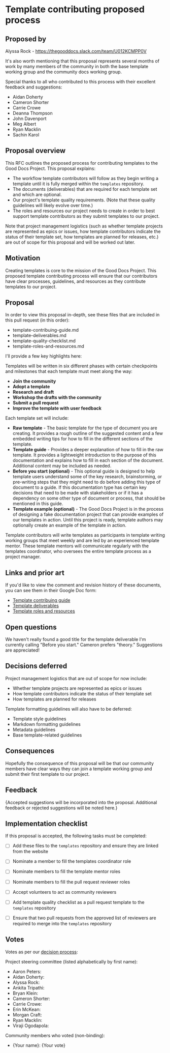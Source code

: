 # Template contributing proposed process

## Proposed by

Alyssa Rock - https://thegooddocs.slack.com/team/U012KCMPP0V

It's also worth mentioning that this proposal represents several months of work by many members of the community in both the base template working group and the community docs working group.

Special thanks to all who contributed to this process with their excellent feedback and suggestions:

- Aidan Doherty
- Cameron Shorter
- Carrie Crowe
- Deanna Thompson
- John Davenport
- Meg Albert
- Ryan Macklin
- Sachin Karol


## Proposal overview

This RFC outlines the proposed process for contributing templates to the Good Docs Project. This proposal explains:

- The workflow template contributors will follow as they begin writing a template until it is fully merged within the `templates` repository.
- The documents (deliverables) that are required for each template set and which are optional.
- Our project's template quality requirements. (Note that these quality guidelines will likely evolve over time.)
- The roles and resources our project needs to create in order to best support template contributors as they submit templates to our project.

Note that project management logistics (such as whether template projects are represented as epics or issues, how template contributors indicate the status of their template set, how templates are planned for releases, etc.) are out of scope for this proposal and will be worked out later.


## Motivation

Creating templates is core to the mission of the Good Docs Project.
This proposed template contributing process will ensure that our contributors have clear processes, guidelines, and resources as they contribute templates to our project.


## Proposal

In order to view this proposal in-depth, see these files that are included in this pull request (in this order):

- template-contribuing-guide.md
- template-deliverables.md
- template-quality-checklist.md
- template-roles-and-resources.md

I'll provide a few key highlights here:

Templates will be written in six different phases with certain checkpoints and milestones that each template must meet along the way:
- **Join the community**
- **Adopt a template**
- **Research and draft**
- **Workshop the drafts with the community**
- **Submit a pull request**
- **Improve the template with user feedback**

Each template set will include:
- **Raw template** - The basic template for the type of document you are creating. It provides a rough outline of the suggested content and a few embedded writing tips for how to fill in the different sections of the template.
- **Template guide** - Provides a deeper explanation of how to fill in the raw template. It provides a lightweight introduction to the purpose of this documentation and explains how to fill in each section of the document. Additional content may be included as needed.
- **Before you start (optional)** - This optional guide is designed to help template users understand some of the key research, brainstorming, or pre-writing steps that they might need to do before adding this type of document to a guide. If this documentation type has certain key decisions that need to be made with stakeholders or if it has a dependency on some other type of document or process, that should be mentioned in this guide.
- **Template example (optional)** - The Good Docs Project is in the process of designing a fake documentation project that can provide examples of our templates in action. Until this project is ready, template authors may optionally create an example of the template in action.

Template contributors will write templates as participants in template writing working groups that meet weekly and are led by an experienced template mentor. These template mentors will communicate regularly with the templates coordinator, who oversees the entire template process as a project manager.


## Links and prior art

If you'd like to view the comment and revision history of these documents, you can see them in their Google Doc form:

- [Template contribuing guide](https://docs.google.com/document/d/19pLi0JMlib11g5Di076hjyUM5KRkPHPvZLQpCwmPYi8/edit?usp=sharing)
- [Template deliverables](https://docs.google.com/document/d/1uZPQ6jSj0TQoFSII_q6SbHgSySaGAZAevLvTuvXJeEU/edit?usp=sharing)
- [Template roles and resources](https://docs.google.com/document/d/1fXp0Q7mv-VFj9GxScoXG1ZahsaAnkI3drPxuVNf9JVQ/edit?usp=sharing)


## Open questions

We haven't really found a good title for the template deliverable I'm currently calling "Before you start." Cameron prefers "theory." Suggestions are appreciated!


## Decisions deferred

Project management logistics that are out of scope for now include:
- Whether template projects are represented as epics or issues
- How template contributors indicate the status of their template set
- How templates are planned for releases

Template formatting guidelines will also have to be deferred:
- Template style guidelines
- Markdown formatting guidelines
- Metadata guidelines
- Base template-related guidelines


## Consequences

Hopefully the consequence of this proposal will be that our community members have clear ways they can join a template working group and submit their first template to our project.


## Feedback

{Accepted suggestions will be incorporated into the proposal.
Additional feedback or rejected suggestions will be noted here.}


## Implementation checklist

If this proposal is accepted, the following tasks must be completed:

- [ ] Add these files to the `templates` repository and ensure they are linked from the website
- [ ] Nominate a member to fill the templates coordinator role
- [ ] Nominate members to fill the template mentor roles
- [ ] Nominate members to fill the pull request reviewer roles
- [ ] Accept volunteers to act as community reviewers
- [ ] Add template quality checklist as a pull request template to the `templates` repository
- [ ] Ensure that two pull requests from the approved list of reviewers are required to merge into the `templates` repository


## Votes

Votes as per our [decision process](https://thegooddocsproject.dev/decisions/):

Project steering committee (listed alphabetically by first name):

- Aaron Peters:
- Aidan Doherty:
- Alyssa Rock:
- Ankita Tripathi:
- Bryan Klein:
- Cameron Shorter:
- Carrie Crowe:
- Erin McKean:
- Morgan Craft:
- Ryan Macklin:
- Viraji Ogodapola:

Community members who voted (non-binding):

- {Your name}: {Your vote}
